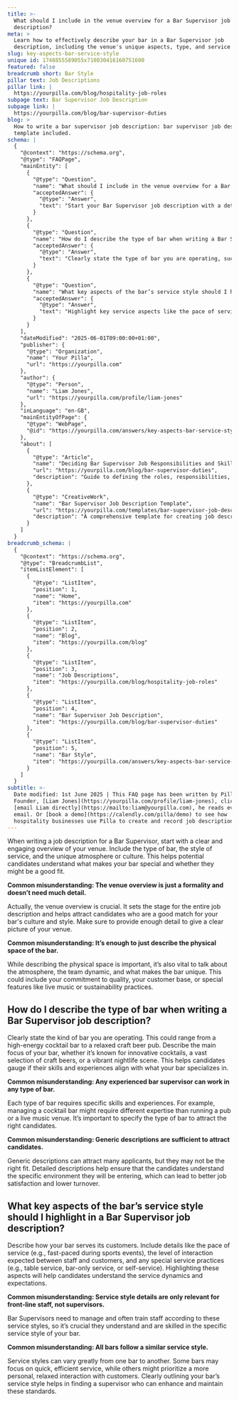 ```yaml
---
title: >-
  What should I include in the venue overview for a Bar Supervisor job
  description?
meta: >
  Learn how to effectively describe your bar in a Bar Supervisor job
  description, including the venue's unique aspects, type, and service style.
slug: key-aspects-bar-service-style
unique id: 1748855589055x710030416160751600
featured: false
breadcrumb short: Bar Style
pillar text: Job Descriptions
pillar link: |
  https://yourpilla.com/blog/hospitality-job-roles
subpage text: Bar Supervisor Job Description
subpage link: |
  https://yourpilla.com/blog/bar-supervisor-duties
blog: >
  How to write a bar supervisor job description: bar supervisor job description
  template included.
schema: |
  {
    "@context": "https://schema.org",
    "@type": "FAQPage",
    "mainEntity": [
      {
        "@type": "Question",
        "name": "What should I include in the venue overview for a Bar Supervisor job description?",
        "acceptedAnswer": {
          "@type": "Answer",
          "text": "Start your Bar Supervisor job description with a detailed and engaging venue overview. Include the type of bar (e.g., cocktail bar, craft beer pub), style of service, and a description of the atmosphere or culture. This information helps potential candidates understand what makes your bar unique and suitable for their skills."
        }
      },
      {
        "@type": "Question",
        "name": "How do I describe the type of bar when writing a Bar Supervisor job description?",
        "acceptedAnswer": {
          "@type": "Answer",
          "text": "Clearly state the type of bar you are operating, such as a high-energy cocktail bar or a relaxed craft beer pub. Describe specialties like innovative cocktails or a lively nightlife. Specify this to attract candidates whose skills and experiences align with your bar's focus."
        }
      },
      {
        "@type": "Question",
        "name": "What key aspects of the bar’s service style should I highlight in a Bar Supervisor job description?",
        "acceptedAnswer": {
          "@type": "Answer",
          "text": "Highlight key service aspects like the pace of service (fast-paced or relaxed), the level of interaction between staff and customers, and special practices like table or bar-only service. These details help candidates gauge the service dynamics and whether they can effectively manage and train staff according to these standards."
        }
      }
    ],
    "dateModified": "2025-06-01T09:00:00+01:00",
    "publisher": {
      "@type": "Organization",
      "name": "Your Pilla",
      "url": "https://yourpilla.com"
    },
    "author": {
      "@type": "Person",
      "name": "Liam Jones",
      "url": "https://yourpilla.com/profile/liam-jones"
    },
    "inLanguage": "en-GB",
    "mainEntityOfPage": {
      "@type": "WebPage",
      "@id": "https://yourpilla.com/answers/key-aspects-bar-service-style"
    },
    "about": [
      {
        "@type": "Article",
        "name": "Deciding Bar Supervisor Job Responsibilities and Skills",
        "url": "https://yourpilla.com/blog/bar-supervisor-duties",
        "description": "Guide to defining the roles, responsibilities, and necessary skills for a Bar Supervisor."
      },
      {
        "@type": "CreativeWork",
        "name": "Bar Supervisor Job Description Template",
        "url": "https://yourpilla.com/templates/bar-supervisor-job-description",
        "description": "A comprehensive template for creating job descriptions for Bar Supervisors, including required skills and experiences."
      }
    ]
  }
breadcrumb_schema: |
  {
    "@context": "https://schema.org",
    "@type": "BreadcrumbList",
    "itemListElement": [
      {
        "@type": "ListItem",
        "position": 1,
        "name": "Home",
        "item": "https://yourpilla.com"
      },
      {
        "@type": "ListItem",
        "position": 2,
        "name": "Blog",
        "item": "https://yourpilla.com/blog"
      },
      {
        "@type": "ListItem",
        "position": 3,
        "name": "Job Descriptions",
        "item": "https://yourpilla.com/blog/hospitality-job-roles"
      },
      {
        "@type": "ListItem",
        "position": 4,
        "name": "Bar Supervisor Job Description",
        "item": "https://yourpilla.com/blog/bar-supervisor-duties"
      },
      {
        "@type": "ListItem",
        "position": 5,
        "name": "Bar Style",
        "item": "https://yourpilla.com/answers/key-aspects-bar-service-style"
      }
    ]
  }
subtitle: >-
  Date modified: 1st June 2025 | This FAQ page has been written by Pilla
  Founder, [Liam Jones](https://yourpilla.com/profile/liam-jones), click to
  [email Liam directly](https://mailto:liam@yourpilla.com), he reads every
  email. Or [book a demo](https://calendly.com/pilla/demo) to see how
  hospitality businesses use Pilla to create and record job descriptions.
---
```

When writing a job description for a Bar Supervisor, start with a clear and engaging overview of your venue. Include the type of bar, the style of service, and the unique atmosphere or culture. This helps potential candidates understand what makes your bar special and whether they might be a good fit.

**Common misunderstanding: The venue overview is just a formality and doesn’t need much detail.**

Actually, the venue overview is crucial. It sets the stage for the entire job description and helps attract candidates who are a good match for your bar's culture and style. Make sure to provide enough detail to give a clear picture of your venue.

**Common misunderstanding: It’s enough to just describe the physical space of the bar.**

While describing the physical space is important, it’s also vital to talk about the atmosphere, the team dynamic, and what makes the bar unique. This could include your commitment to quality, your customer base, or special features like live music or sustainability practices.

## How do I describe the type of bar when writing a Bar Supervisor job description?

Clearly state the kind of bar you are operating. This could range from a high-energy cocktail bar to a relaxed craft beer pub. Describe the main focus of your bar, whether it’s known for innovative cocktails, a vast selection of craft beers, or a vibrant nightlife scene. This helps candidates gauge if their skills and experiences align with what your bar specializes in.

**Common misunderstanding: Any experienced bar supervisor can work in any type of bar.**

Each type of bar requires specific skills and experiences. For example, managing a cocktail bar might require different expertise than running a pub or a live music venue. It’s important to specify the type of bar to attract the right candidates.

**Common misunderstanding: Generic descriptions are sufficient to attract candidates.**

Generic descriptions can attract many applicants, but they may not be the right fit. Detailed descriptions help ensure that the candidates understand the specific environment they will be entering, which can lead to better job satisfaction and lower turnover.

## What key aspects of the bar’s service style should I highlight in a Bar Supervisor job description?

Describe how your bar serves its customers. Include details like the pace of service (e.g., fast-paced during sports events), the level of interaction expected between staff and customers, and any special service practices (e.g., table service, bar-only service, or self-service). Highlighting these aspects will help candidates understand the service dynamics and expectations.

**Common misunderstanding: Service style details are only relevant for front-line staff, not supervisors.**

Bar Supervisors need to manage and often train staff according to these service styles, so it’s crucial they understand and are skilled in the specific service style of your bar.

**Common misunderstanding: All bars follow a similar service style.**

Service styles can vary greatly from one bar to another. Some bars may focus on quick, efficient service, while others might prioritize a more personal, relaxed interaction with customers. Clearly outlining your bar’s service style helps in finding a supervisor who can enhance and maintain these standards.
